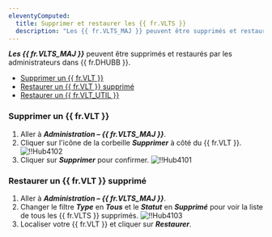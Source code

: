 ```yaml
---
eleventyComputed:
  title: Supprimer et restaurer les {{ fr.VLTS }}
  description: "Les {{ fr.VLTS_MAJ }} peuvent être supprimés et restaurés par les administrateurs dans {{ fr.DHUBB }}."
---
```

***Les {{ fr.VLTS_MAJ }}*** peuvent être supprimés et restaurés par les administrateurs dans {{ fr.DHUBB }}.

* [Supprimer un {{ fr.VLT }}](#supprimer-un-coffre)
* [Restaurer un {{ fr.VLT }} supprimé](#restaurer-un-coffre-supprimé)
* [Restaurer un {{ fr.VLT_UTIL }}](/hub/kb/hub-business/how-to-articles/restore-user-vault/)

### Supprimer un {{ fr.VLT }}

1. Aller à ***Administration – {{ fr.VLTS_MAJ }}***.
1. Cliquer sur l'icône de la corbeille ***Supprimer*** à côté du {{ fr.VLT }}.
![!!Hub4102](https://cdnweb.devolutions.net/docs/docs_en_hub_Hub4102.png)
1. Cliquer sur ***Supprimer*** pour confirmer.
![!!Hub4101](https://cdnweb.devolutions.net/docs/docs_en_hub_Hub4101.png)

### Restaurer un {{ fr.VLT }} supprimé

1. Aller à ***Administration – {{ fr.VLTS_MAJ }}***.
1. Changer le filtre ***Type*** en ***Tous*** et le ***Statut*** en ***Supprimé*** pour voir la liste de tous les {{ fr.VLTS }} supprimés.
![!!Hub4103](https://cdnweb.devolutions.net/docs/docs_en_hub_Hub4103.png)
1. Localiser votre {{ fr.VLT }} et cliquer sur ***Restaurer***.
